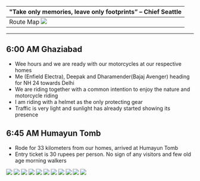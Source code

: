 |  "Take only memories, leave only footprints” – Chief Seattle |
| :---  |
| Route Map ![](https://github.com/inbravo/travel/blob/master/august-2017/images/route-map.jpg)|

---

##  6:00 AM Ghaziabad
*	Wee hours and we are ready with our motorcycles at our respective homes
*	Me (Enfield Electra), Deepak and Dharamender(Bajaj Avenger) heading for NH 24 towards Delhi
*	We are riding together with a common intention to enjoy the nature and motorcycle riding
*	I am riding with a helmet as the only protecting gear
*	Traffic is very light and sunlight has already started showing its presence

##  6:45 AM Humayun Tomb
*	Rode for 33 kilometers from our homes, arrived at Humayun Tomb
*	Entry ticket is 30 rupees per person. No sign of any visitors and few old age morning walkers

![](https://github.com/inbravo/travel/blob/master/august-2017/images/IMG_20170805_073438.jpg)
![](https://github.com/inbravo/travel/blob/master/august-2017/images/IMG_20170805_083557_HDR.jpg)
![](https://github.com/inbravo/travel/blob/master/august-2017/images/IMG_20170805_083526_HDR.jpg)
![](https://github.com/inbravo/travel/blob/master/august-2017/images/IMG_20170805_082124_HDR.jpg)
![](https://github.com/inbravo/travel/blob/master/august-2017/images/IMG_20170805_082132_HDR.jpg)
![](https://github.com/inbravo/travel/blob/master/august-2017/images/IMG_20170805_083257.jpg)
![](https://github.com/inbravo/travel/blob/master/august-2017/images/IMG_20170805_072028.jpg)
![](https://github.com/inbravo/travel/blob/master/august-2017/images/IMG_5440.jpg)
![](https://github.com/inbravo/travel/blob/master/august-2017/images/IMG_20170805_073704.jpg)
![](https://github.com/inbravo/travel/blob/master/august-2017/images/IMG_20170805_083825_HDR.jpg)
![](https://github.com/inbravo/travel/blob/master/august-2017/images/IMG_5483.jpg)





